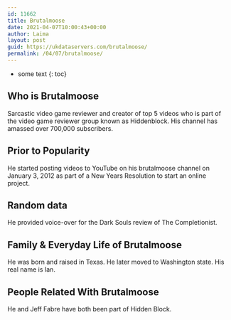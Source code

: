 ```yaml
---
id: 11662
title: Brutalmoose
date: 2021-04-07T10:00:43+00:00
author: Laima
layout: post
guid: https://ukdataservers.com/brutalmoose/
permalink: /04/07/brutalmoose/
---
```


* some text
{: toc}


## Who is Brutalmoose
                  
                  
                  
Sarcastic video game reviewer and creator of top 5 videos who is part of the video game reviewer group known as Hiddenblock. His channel has amassed over 700,000 subscribers. 
                  
              
            
              
            
                
                
                
## Prior to Popularity
                  
                  
                  
He started posting videos to YouTube on his brutalmoose channel on January 3, 2012 as part of a New Years Resolution to start an online project. 
                  
              
            
              
            
                
                
                
## Random data
                  
                  
                  
He provided voice-over for the Dark Souls review of The Completionist. 
                  
              
            
              
            
                
                
                
## Family & Everyday Life of Brutalmoose
                  
                  
                  
He was born and raised in Texas. He later moved to Washington state. His real name is Ian. 
                  
              
            
              
            
                
                
                
## People Related With Brutalmoose
                  
                  
                  
He and Jeff Fabre have both been part of Hidden Block. 
                  
              
            
              
            
                
              
            
              
              
            
            
              
            
          
          
          